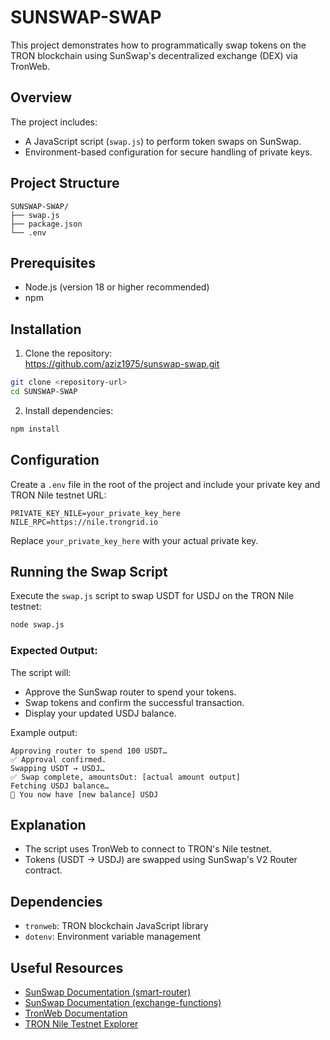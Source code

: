 # SUNSWAP-SWAP

This project demonstrates how to programmatically swap tokens on the TRON blockchain using SunSwap's decentralized exchange (DEX) via TronWeb.

## Overview

The project includes:

* A JavaScript script (`swap.js`) to perform token swaps on SunSwap.
* Environment-based configuration for secure handling of private keys.

## Project Structure

```
SUNSWAP-SWAP/
├── swap.js
├── package.json
└── .env
```

## Prerequisites

* Node.js (version 18 or higher recommended)
* npm

## Installation

1. Clone the repository: \
https://github.com/aziz1975/sunswap-swap.git

```bash
git clone <repository-url>
cd SUNSWAP-SWAP
```

2. Install dependencies:

```bash
npm install
```

## Configuration

Create a `.env` file in the root of the project and include your private key and TRON Nile testnet URL:

```env
PRIVATE_KEY_NILE=your_private_key_here
NILE_RPC=https://nile.trongrid.io
```

Replace `your_private_key_here` with your actual private key.

## Running the Swap Script

Execute the `swap.js` script to swap USDT for USDJ on the TRON Nile testnet:

```bash
node swap.js
```

### Expected Output:

The script will:

* Approve the SunSwap router to spend your tokens.
* Swap tokens and confirm the successful transaction.
* Display your updated USDJ balance.

Example output:

```
Approving router to spend 100 USDT…
✅ Approval confirmed.
Swapping USDT → USDJ…
✅ Swap complete, amountsOut: [actual amount output]
Fetching USDJ balance…
🎉 You now have [new balance] USDJ
```

## Explanation

* The script uses TronWeb to connect to TRON's Nile testnet.
* Tokens (USDT → USDJ) are swapped using SunSwap's V2 Router contract.

## Dependencies

* `tronweb`: TRON blockchain JavaScript library
* `dotenv`: Environment variable management

## Useful Resources

* [SunSwap Documentation (smart-router)](https://docs.sun.io/developers/swap/smart-router/contract)
* [SunSwap Documentation (exchange-functions)](https://docs.sun.io/developers/swap/smart-router/exchange-functions)
* [TronWeb Documentation](https://tronweb.network/docu/docs/intro/)
* [TRON Nile Testnet Explorer](https://nile.tronscan.org)
